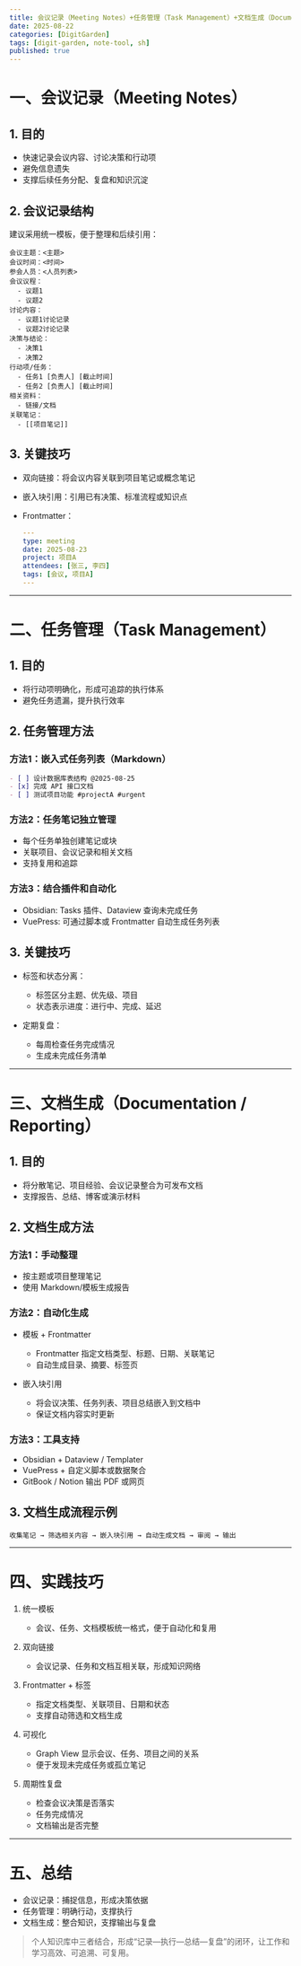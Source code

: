 ```yaml
---
title: 会议记录（Meeting Notes）+任务管理（Task Management）+文档生成（Documentation / Reporting）
date: 2025-08-22
categories: [DigitGarden]
tags: [digit-garden, note-tool, sh]
published: true
---
```


# 一、会议记录（Meeting Notes）

## 1. 目的

* 快速记录会议内容、讨论决策和行动项
* 避免信息遗失
* 支撑后续任务分配、复盘和知识沉淀

## 2. 会议记录结构

建议采用统一模板，便于整理和后续引用：

```text
会议主题：<主题>
会议时间：<时间>
参会人员：<人员列表>
会议议程：
  - 议题1
  - 议题2
讨论内容：
  - 议题1讨论记录
  - 议题2讨论记录
决策与结论：
  - 决策1
  - 决策2
行动项/任务：
  - 任务1 [负责人] [截止时间]
  - 任务2 [负责人] [截止时间]
相关资料：
  - 链接/文档
关联笔记：
  - [[项目笔记]]
```

## 3. 关键技巧

* 双向链接：将会议内容关联到项目笔记或概念笔记
* 嵌入块引用：引用已有决策、标准流程或知识点
* Frontmatter：

  ```yaml
  ---
  type: meeting
  date: 2025-08-23
  project: 项目A
  attendees: [张三, 李四]
  tags: [会议, 项目A]
  ---
  ```

---

# 二、任务管理（Task Management）

## 1. 目的

* 将行动项明确化，形成可追踪的执行体系
* 避免任务遗漏，提升执行效率

## 2. 任务管理方法

### 方法1：嵌入式任务列表（Markdown）

```markdown
- [ ] 设计数据库表结构 @2025-08-25
- [x] 完成 API 接口文档
- [ ] 测试项目功能 #projectA #urgent
```

### 方法2：任务笔记独立管理

* 每个任务单独创建笔记或块
* 关联项目、会议记录和相关文档
* 支持复用和追踪

### 方法3：结合插件和自动化

* Obsidian: Tasks 插件、Dataview 查询未完成任务
* VuePress: 可通过脚本或 Frontmatter 自动生成任务列表

## 3. 关键技巧

* 标签和状态分离：

  * 标签区分主题、优先级、项目
  * 状态表示进度：进行中、完成、延迟
* 定期复盘：

  * 每周检查任务完成情况
  * 生成未完成任务清单

---

# 三、文档生成（Documentation / Reporting）

## 1. 目的

* 将分散笔记、项目经验、会议记录整合为可发布文档
* 支撑报告、总结、博客或演示材料

## 2. 文档生成方法

### 方法1：手动整理

* 按主题或项目整理笔记
* 使用 Markdown/模板生成报告

### 方法2：自动化生成

* 模板 + Frontmatter

  * Frontmatter 指定文档类型、标题、日期、关联笔记
  * 自动生成目录、摘要、标签页
* 嵌入块引用

  * 将会议决策、任务列表、项目总结嵌入到文档中
  * 保证文档内容实时更新

### 方法3：工具支持

* Obsidian + Dataview / Templater
* VuePress + 自定义脚本或数据聚合
* GitBook / Notion 输出 PDF 或网页

## 3. 文档生成流程示例

```
收集笔记 → 筛选相关内容 → 嵌入块引用 → 自动生成文档 → 审阅 → 输出
```

---

# 四、实践技巧

1. 统一模板

   * 会议、任务、文档模板统一格式，便于自动化和复用
2. 双向链接

   * 会议记录、任务和文档互相关联，形成知识网络
3. Frontmatter + 标签

   * 指定文档类型、关联项目、日期和状态
   * 支撑自动筛选和文档生成
4. 可视化

   * Graph View 显示会议、任务、项目之间的关系
   * 便于发现未完成任务或孤立笔记
5. 周期性复盘

   * 检查会议决策是否落实
   * 任务完成情况
   * 文档输出是否完整

---

# 五、总结

* 会议记录：捕捉信息，形成决策依据
* 任务管理：明确行动，支撑执行
* 文档生成：整合知识，支撑输出与复盘

> 个人知识库中三者结合，形成“记录—执行—总结—复盘”的闭环，让工作和学习高效、可追溯、可复用。
